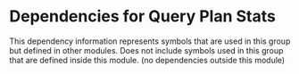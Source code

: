 
# Dependencies for Query Plan Stats
This dependency information represents symbols that are used in this group but defined in other modules.  Does not include symbols used in this group that are defined inside this module.
(no dependencies outside this module)
